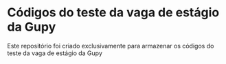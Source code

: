 # Códigos do teste da vaga de estágio da Gupy
Este repositório foi criado exclusivamente para armazenar os códigos do teste da vaga de estágio da Gupy
